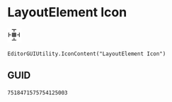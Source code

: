 # LayoutElement Icon
![](/img/LayoutElement%20Icon.png)

``` CSharp
EditorGUIUtility.IconContent("LayoutElement Icon")
```
## GUID
```
7518471575754125003
```
